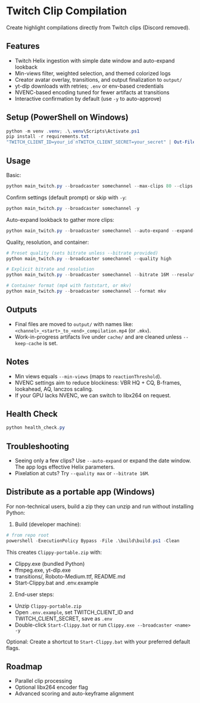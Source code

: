 # Twitch Clip Compilation

Create highlight compilations directly from Twitch clips (Discord removed).

## Features
- Twitch Helix ingestion with simple date window and auto-expand lookback
- Min-views filter, weighted selection, and themed colorized logs
- Creator avatar overlay, transitions, and output finalization to `output/`
- yt-dlp downloads with retries; `.env` or env-based credentials
- NVENC-based encoding tuned for fewer artifacts at transitions
- Interactive confirmation by default (use `-y` to auto-approve)

## Setup (PowerShell on Windows)
```powershell
python -m venv .venv; .\.venv\Scripts\Activate.ps1
pip install -r requirements.txt
"TWITCH_CLIENT_ID=your_id`nTWITCH_CLIENT_SECRET=your_secret" | Out-File -Encoding utf8 .env
```

## Usage
Basic:
```powershell
python main_twitch.py --broadcaster somechannel --max-clips 80 --clips 12 --compilations 2 --min-views 5
```

Confirm settings (default prompt) or skip with `-y`:
```powershell
python main_twitch.py --broadcaster somechannel -y
```

Auto-expand lookback to gather more clips:
```powershell
python main_twitch.py --broadcaster somechannel --auto-expand --expand-step-days 14 --max-lookback-days 180
```

Quality, resolution, and container:
```powershell
# Preset quality (sets bitrate unless --bitrate provided)
python main_twitch.py --broadcaster somechannel --quality high

# Explicit bitrate and resolution
python main_twitch.py --broadcaster somechannel --bitrate 16M --resolution 1920x1080

# Container format (mp4 with faststart, or mkv)
python main_twitch.py --broadcaster somechannel --format mkv
```

## Outputs
- Final files are moved to `output/` with names like: `<channel>_<start>_to_<end>_compilation.mp4` (or `.mkv`).
- Work-in-progress artifacts live under `cache/` and are cleaned unless `--keep-cache` is set.

## Notes
- Min views equals `--min-views` (maps to `reactionThreshold`).
- NVENC settings aim to reduce blockiness: VBR HQ + CQ, B-frames, lookahead, AQ, lanczos scaling.
- If your GPU lacks NVENC, we can switch to libx264 on request.

## Health Check
```powershell
python health_check.py
```

## Troubleshooting
- Seeing only a few clips? Use `--auto-expand` or expand the date window. The app logs effective Helix parameters.
- Pixelation at cuts? Try `--quality max` or `--bitrate 16M`.

## Distribute as a portable app (Windows)
For non-technical users, build a zip they can unzip and run without installing Python:

1) Build (developer machine):
```powershell
# from repo root
powershell -ExecutionPolicy Bypass -File .\build\build.ps1 -Clean
```

This creates `Clippy-portable.zip` with:
- Clippy.exe (bundled Python)
- ffmpeg.exe, yt-dlp.exe
- transitions/, Roboto-Medium.ttf, README.md
- Start-Clippy.bat and .env.example

2) End-user steps:
- Unzip `Clippy-portable.zip`
- Open `.env.example`, set TWITCH_CLIENT_ID and TWITCH_CLIENT_SECRET, save as `.env`
- Double-click `Start-Clippy.bat` or run `Clippy.exe --broadcaster <name> -y`

Optional: Create a shortcut to `Start-Clippy.bat` with your preferred default flags.

## Roadmap
- Parallel clip processing
- Optional libx264 encoder flag
- Advanced scoring and auto-keyframe alignment
